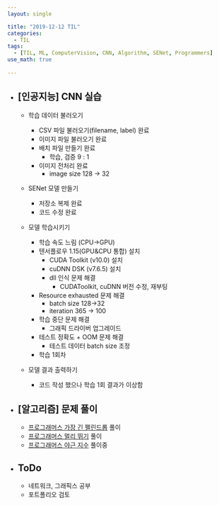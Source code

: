```yaml
---
layout: single

title: "2019-12-12 TIL"
categories:
  - TIL
tags:
  - [TIL, ML, ComputerVision, CNN, Algorithm, SENet, Programmers]
use_math: true
 
---
```




- ## [인공지능] CNN 실습

  - 학습 데이터 불러오기
    
    - CSV 파일 불러오기(filename, label) 완료
    - 이미지 파일 불러오기 완료
    - 배치 파일 만들기 완료
      - 학습, 검증 9 : 1
    - 이미지 전처리 완료
      - image size 128 -> 32
    
  - SENet 모델 만들기
  
    - 저장소 복제 완료
    - 코드 수정 완료
  
  - 모델 학습시키기
  
    - 학습 속도 느림 (CPU->GPU)
    - 텐서플로우 1.15(GPU&CPU 통합) 설치
      - CUDA Toolkit (v10.0) 설치
      - cuDNN DSK (v7.6.5) 설치
      - dll 인식 문제 해결
        - CUDAToolkit, cuDNN 버전 수정, 재부팅
    - Resource exhausted 문제 해결
        - batch size 128->32
        - iteration 365 -> 100
    - 학습 중단 문제 해결
        - 그래픽 드라이버 업그레이드
    - 테스트 정확도 + OOM 문제 해결
        - 테스트 데이터 batch size 조정
    - 학습 1회차 
  
  - 모델 결과 출력하기
  
    - 코드 작성 했으나 학습 1회 결과가 이상함
  
    
  
- ## [알고리즘] 문제 풀이

  - [프로그래머스 가장 긴 팰린드롭](https://github.com/JangHyeonJun/AlgorithmStudy/blob/master/Algorithms/programmers_12904.cpp) 풀이 
  - [프로그래머스 멀리 뛰기](https://github.com/JangHyeonJun/AlgorithmStudy/blob/master/Algorithms/programmers_12914.cpp) 풀이 
  - [프로그래머스 야근 지수](https://github.com/JangHyeonJun/AlgorithmStudy/blob/master/Algorithms/programmers_12927.cpp) 풀이중
  
  
  
  
  
- ## ToDo

  - 네트워크, 그래픽스 공부
  - 포트폴리오 검토
